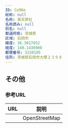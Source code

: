 ```yaml
---
ID: Co96o
総称: null
名称: 髙天原社
名称読み: null
別名: null
都道府県: 茨城県
区域: 石岡市
緯度: 36.3017052
経度: 140.1438908
郵便番号: 3150105
住所: 茨城県石岡市大塚２３９８
---
```


## その他

### 参考URL

| URL | 説明          |
| --- | ------------- |
|     | OpenStreetMap |
